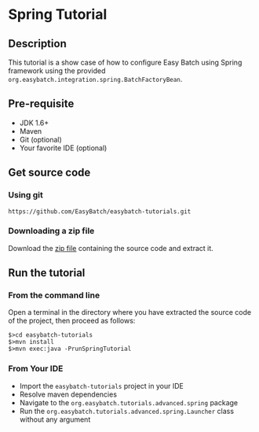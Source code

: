 # Spring Tutorial

## Description

This tutorial is a show case of how to configure Easy Batch using Spring framework using the provided `org.easybatch.integration.spring.BatchFactoryBean`.

## Pre-requisite

* JDK 1.6+
* Maven
* Git (optional)
* Your favorite IDE (optional)

## Get source code

### Using git

`https://github.com/EasyBatch/easybatch-tutorials.git`

### Downloading a zip file

Download the [zip file](https://github.com/EasyBatch/easybatch-tutorials/archive/master.zip) containing the source code and extract it.

## Run the tutorial

### From the command line

Open a terminal in the directory where you have extracted the source code of the project, then proceed as follows:

```
$>cd easybatch-tutorials
$>mvn install
$>mvn exec:java -PrunSpringTutorial
```

### From Your IDE

* Import the `easybatch-tutorials` project in your IDE
* Resolve maven dependencies
* Navigate to the `org.easybatch.tutorials.advanced.spring` package
* Run the `org.easybatch.tutorials.advanced.spring.Launcher` class without any argument